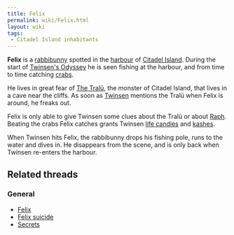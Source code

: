 ```yaml
---
title: Felix
permalink: wiki/Felix.html
layout: wiki
tags:
 - Citadel Island inhabitants
---
```


**Felix** is a [rabbibunny](rabbibunny "wikilink") spotted in the
[harbour](Citadel_Island_Harbour "wikilink") of [Citadel
Island](Citadel_Island "wikilink"). During the start of [Twinsen's
Odyssey](Twinsen's_Odyssey "wikilink") he is seen fishing at the
harbour, and from time to time catching [crabs](crab "wikilink").

He lives in great fear of [The Tralü](The_Tralü "wikilink"), the monster
of Citadel Island, that lives in a cave near the cliffs. As soon as
[Twinsen](Twinsen "wikilink") mentions the Tralü when Felix is around,
he freaks out.

Felix is only able to give Twinsen some clues about the Tralü or about
[Raph](Raph "wikilink"). Beating the crabs Felix catches grants Twinsen
[life candies](life_candies "wikilink") and [kashes](kashes "wikilink").

When Twinsen hits Felix, the rabbibunny drops his fishing pole, runs to
the water and dives in. He disappears from the scene, and is only back
when Twinsen re-enters the harbour.

## Related threads

### General

- [Felix](https://forum.magicball.net/showthread.php?t=5981)
- [Felix suicide](https://forum.magicball.net/showthread.php?t=1957)
- [Secrets](https://forum.magicball.net/showthread.php?t=328)
